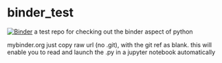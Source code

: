 # binder_test

[![Binder](https://mybinder.org/badge_logo.svg)](https://mybinder.org/v2/gh/epaulukonis/binder_test/HEAD)
a test repo for checking out the binder aspect of python

mybinder.org
just copy raw url (no .git), with the git ref as blank. this will enable you to read and launch the .py in a jupyter notebook automatically
